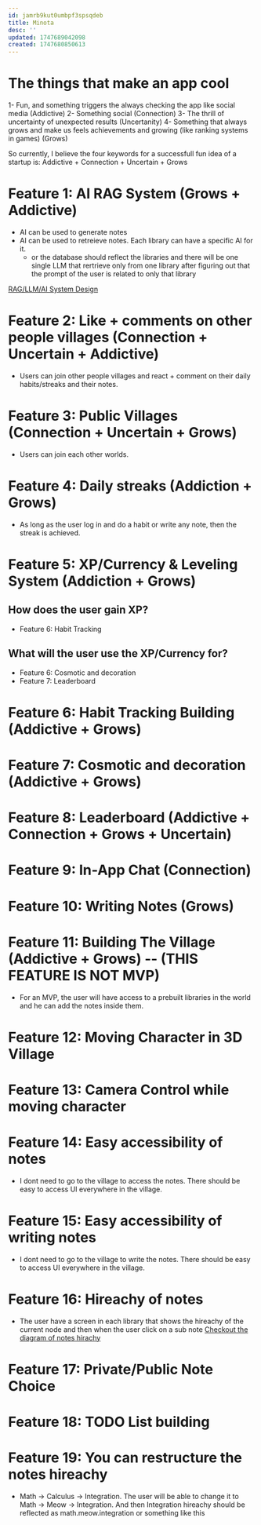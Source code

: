 ```yaml
---
id: jamrb9kut0umbpf3spsqdeb
title: Minota
desc: ''
updated: 1747689042098
created: 1747680850613
---
```



# The things that make an app cool
1- Fun, and something triggers the always checking the app like social media (Addictive)
2- Something social (Connection)
3- The thrill of uncertainty of unexpected results (Uncertanity)
4- Something that always grows and make us feels achievements and growing (like ranking systems in games) (Grows)

So currently, I believe the four keywords for a successfull fun idea of a startup is:
Addictive + Connection + Uncertain + Grows

# Feature 1: AI RAG System (Grows + Addictive)
- AI can be used to generate notes
- AI can be used to retreieve notes. Each library can have a specific AI for it.
  - or the database should reflect the libraries and there will be one single LLM that rertrieve only from one library after figuring out that the prompt of the user is related to only that library

[RAG/LLM/AI System Design](./minota.excalidraw)


# Feature 2: Like + comments on other people villages (Connection + Uncertain + Addictive)
- Users can join other people villages and react + comment on their daily habits/streaks and their notes.

# Feature 3: Public Villages (Connection + Uncertain + Grows)
- Users can join each other worlds.

# Feature 4: Daily streaks (Addiction + Grows)
- As long as the user log in and do a habit or write any note, then the streak is achieved.


# Feature 5: XP/Currency & Leveling System (Addiction + Grows)

## How does the user gain XP?
- Feature 6: Habit Tracking 

## What will the user use the XP/Currency for?
- Feature 6: Cosmotic and decoration 
- Feature 7: Leaderboard

# Feature 6: Habit Tracking Building (Addictive + Grows)

# Feature 7: Cosmotic and decoration (Addictive + Grows)

# Feature 8: Leaderboard (Addictive + Connection + Grows + Uncertain)

# Feature 9: In-App Chat (Connection)

# Feature 10: Writing Notes (Grows)

# Feature 11: Building The Village (Addictive + Grows) -- (THIS FEATURE IS NOT MVP)
- For an MVP, the user will have access to a prebuilt libraries in the world and he can add the notes inside them.

# Feature 12: Moving Character in 3D Village

# Feature 13: Camera Control while moving character

# Feature 14: Easy accessibility of notes
- I dont need to go to the village to access the notes. There should be easy to access UI everywhere in the village.

# Feature 15: Easy accessibility of writing notes
- I dont need to go to the village to write the notes. There should be easy to access UI everywhere in the village.

# Feature 16: Hireachy of notes
- The user have a screen in each library that shows the hireachy of the current node and then when the user click on a sub note
[Checkout the diagram of notes hirachy](./minota.excalidraw)

# Feature 17: Private/Public Note Choice

# Feature 18: TODO List building

# Feature 19: You can restructure the notes hireachy
- Math -> Calculus -> Integration. The user will be able to change it to Math -> Meow -> Integration. And then Integration hireachy should be reflected as math.meow.integration or something like this